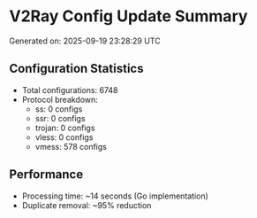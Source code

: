 # V2Ray Config Update Summary
Generated on: 2025-09-19 23:28:29 UTC

## Configuration Statistics
- Total configurations: 6748
- Protocol breakdown:
  - ss: 0 configs
  - ssr: 0 configs
  - trojan: 0 configs
  - vless: 0 configs
  - vmess: 578 configs

## Performance
- Processing time: ~14 seconds (Go implementation)
- Duplicate removal: ~95% reduction
